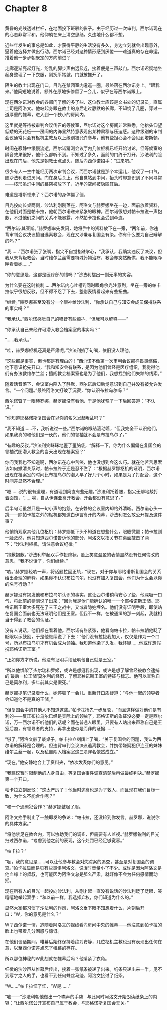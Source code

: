 # Chapter 8

<br>
黄昏的光线透过栏杆，在地面投下斑驳的影子。由于经历过一次审判，西尔诺现在的心态非常平和，他仰躺在床上清空思绪，久违地什么都不想。

近些年发生的事总是如此，才获得平静的生活没有多久，身边立刻就会出现意外，逼着他选择并做出行动。西尔诺已经对这种情形感到厌倦——难道真的存在命运，推着他一步步朝既定的方向前进？

走廊逐渐亮起灯光，纷乱的脚步声由远及近，接着便是三声敲门。西尔诺迟疑地坐起身整理了一下衣服，刚抚平褶皱，门就被推开了。

陌生的教士出现在门口，目光在禁闭室内逡巡一圈，最终落在西尔诺身上。“跟我来。”他简短地说着，额外在原地多停留了一会儿，似乎在等西尔诺跟上。

现在西尔诺对教会的各部门了解的多了些，这位教士应该是文书处的记录员，直属上司是阿洛文。他站起身跟在教士的身后走过静默的长廊，不知绕了几圈，穿过一道厚重的帷幕，进入到一个狭小的房间内。

这里就是等待被审判会议传召的等候室，西尔诺对这个房间非常熟悉，他抬头仰望低矮的天花板——房间的内饰显然特意表现出某种肃穆与压迫感。这种级别的审判会议通常只会有枢机主教及以上级别被允许参与，他有些担心会不会见到塔斯顿。

时间在寂静中缓慢流逝，西尔诺猜测会议厅内几位枢机已经开始讨论，但等候室的隔音效果很好，他什么都听不到。不知过了多久，面前的门终于打开，沙法利的脸出现在门后，他先是朝教士点点头，随后向西尔诺招手：“进来吧。”

很少有人一生中能经历两次审判会议，而西尔诺就是那个幸运儿，他叹了一口气，随沙法利走进房间。门在身后关上，他自觉站到中间，抬头时却意识到了不同寻常——枝形吊灯中间的幕帘被放下了，近半的空间被隐匿其后。

难道是塔斯顿来了？西尔诺的身体僵了僵。

目光投向长桌两侧，沙法利刚刚落座，阿洛文与赫罗娜坐在一边，面前放着资料，在他们对面是帕卡拉，他朝西尔诺递来紧张的眼神。西尔诺很想对帕卡拉说一声抱歉，不过他们之间的关系不能暴露，不然帕卡拉也会受到牵连。

“西尔诺·其亚斯。”赫罗娜率先发问，她将手中的资料放下在一旁，“两年前，你违背审判会议决议擅自逃离教会，现在又涉嫌与复国会有染。你有什么要为自己辩解的吗？”

“我……”西尔诺张了张嘴，指尖不自觉掐进掌心，“我承认，我确实违反了决议，但我从未背叛教会。当时维尔兰丝需要特殊药物治疗，教会却突然断供，我不能眼睁睁看着她……”

“你的意思是，这都是医疗部的错吗？”沙法利摆出一副无辜的笑容。

为什么要在这时挑刺……西尔诺内心吐槽的同时眼角余光注意到，坐在一旁的帕卡拉似乎很想反驳，但不得不忍了下去，整副表情看起来有些扭曲。

“继续。”赫罗娜甚至没有分一个眼神给沙法利，“你承认自己与知安会成员保持联系的事实吗？”

“我承认。”西尔诺感觉自己的嗓音有些颤抖，“但我可以解释——”

“你承认自己未经许可潜入教会档案室的事实吗？”

“……我承认。”

“哇，赫罗娜枢机还真是严肃呢。”沙法利插了句嘴，依旧没人理他。

“这些都是事实，但也都是有理由的！”西尔诺不像第一次审判会议那样畏畏缩缩，他下意识抢先开口，“我和知安会有联系，是因为他们曾经是医疗组织，我觉得他们有办法救维尔兰丝；擅闯教会档案室也是为了他们，我想找到他们失踪的线索。”

随着话音落下，会议室内陷入了静默，西尔诺后知后觉意识到自己并没有被允许发言。“一个问题。”最终阿洛文打破了沉寂，“你认识布拉乌尔吗？”

西尔诺瞥了一眼赫罗娜，赫罗娜没有看他，于是他犹豫了一下后回答道：“不认识。”

“你知道耶格诺斯复国会在以你的名义发起叛乱吗？”

“我不知道……不，我听说过一些。”西尔诺的喉结滚动着，“但我完全不认识他们，如果我真的和他们是一伙的，他们的领袖就不会是布拉乌尔了。”

“有趣的反驳。”沙法利笑眯眯地歪了歪脑袋，“解释一下，你为什么偏偏在复国会的领袖试图潜入教会的当天出现在档案室？”

你问我我也不知道啊，西尔诺在心中苦笑，他也没想到会这么巧。就在他苦苦思索该如何撇清关系时，帕卡拉终于还是忍不住了：“根据赫罗娜枢机的证明，西尔诺出现在档案室的时间比布拉乌尔的潜入早了好几个小时，如果是为了打配合，这个时间差显然不合理。”

“嗯……说的很有道理，有道理到简直有些无趣。”沙法利托着腮，指尖无聊地敲打着面颊，“……唉，自从伊连亚离开教会，开会都没有意思了。”

后半句话虽然只是一句小声的抱怨，在安静的会议室内却格外清晰。西尔诺心头一跳——除帕卡拉之外的枢机都知道白伊言离开的内幕，沙法利怎么敢公开提及这件事？

他悄悄观察其他几位枢机：赫罗娜低下头不知道在想些什么，眼睫微颤；帕卡拉则一脸茫然，他只知道西尔诺告诉他的部分。阿洛文以指关节在桌面敲击了两下：“沙法利枢机，请注意会议纪律。”

“抱歉抱歉。”沙法利举起双手作投降状，脸上笑意盈盈的表情显然没有任何悔改的意思，“我不说话了，你们继续。”

“咳。”赫罗娜轻咳一声，将话题拉回正轨，“现在，对于你与耶格诺斯复国会的关系给出合理的解释。如果你不认识布拉乌尔，也没有加入复国会，他们为什么会以你的名号行动？”

赫罗娜没有揭发他和布拉乌尔认识的事实，这让西尔诺稍稍安心了些，他深吸一口气，将此前的猜测说了出来：“因为我是他们能确认的唯一一个耶格诺斯王储。耶格诺斯王室大多死在了三王之战中，又或者隐姓埋名。他们没有证明手段，即使站在复国会面前也无法证明他们是王室。但我不一样，在被通缉的那一刻起，我就相当于得到了教会的认证。”

没有人说话，他们都在看着他。西尔诺有些紧张，他看向帕卡拉，帕卡拉朝他眨了眨眼以示鼓励，于是他继续说了下去：“他们没有拉拢我加入，仅仅是作为一个口号，所以布拉乌尔才有机会成为领袖。我知道他染了头发，我怀疑……他或许想假扮耶格诺斯王室。”

“正如你方才所说，他没有证明手段证明他自己就是王室。”

“所以他绑架了杰尔瑞和罗姬，或许是想逼我出现，或许是想了解曾经被教会逮捕的‘最后一位王储’莫尔利的经历，了解耶格诺斯王室的特征与标志。他可以宣称自己是莫尔利，多年前其实是假死。”

赫罗娜提笔记录着什么，她停顿了一会儿，重新开口质疑道：“与他一起的领导者会知道他不是真的王储。”

“但复国会中的其他人不知道这些。”帕卡拉抢先一步反驳，“而且这样做对他们是有利的——反正布拉乌尔已经是实际上的领袖了，耶格诺斯的象征没必要一定是西尔诺，万一西尔诺不听他们的话呢？而在普通人眼里，只要有人站出来声称自己是王室后裔，有领导者的支持，再拿出些似是而非的证据……”

“够了。”阿洛文敲了敲桌子，帕卡拉立刻闭上了嘴，“关于复国会的问题，我认为西尔诺的解释是合理的。但违背审判会议决议逃离教会，并携带嫌疑犯伊连亚的妹妹维尔兰丝一起，以及私自闯入档案室这三项罪名依然成立。”

“现在，”他安静地合上了资料夹，“依次发表你们的意见。”

“我建议暂时限制他的人身自由，等复国会事件调查清楚后再做最终判决。”赫罗娜第一个开口。

帕卡拉立刻反驳：“这太严厉了！他当时逃离也是为了救人，而且现在我们目标一致，为什么不能合作呢？”

“和一个通缉犯合作？”赫罗娜皱起了眉。

阿洛文抬手制止了一触即发的争论：“帕卡拉，还没轮到你发言。赫罗娜，说说你的具体方案。”

“将他禁足在教会内，可以协助我们的调查，但需要有人监视。”赫罗娜锐利的目光扫过西尔诺，“考虑到他之前的表现，这个处罚已经足够宽容。”

“帕卡拉？”

“呃，我的意见是……可以让他参与教会对失踪案的追查，甚至是对复国会的调查。”帕卡拉显而易见有些畏惧阿洛文，说话时音量小了不少。或许是因为阿洛文是他血缘上的叔叔，也可能因为阿洛文总是那么严肃，就好像不会为任何感情而动摇。

现在所有人的目光一起投向沙法利，从刚才起一直没有说话的沙法利眨了眨眼，笑嘻嘻地举起双手：“和以前一样，我选择弃权，你们知道为什么的。”

显然大家都习惯了沙法利的作风，阿洛文垂下眼不知想着什么，片刻后开口：“W，你的意见是什么？”

W？西尔诺一愣，追随着阿洛文的视线看向房间中央的帷幕——他注意到帕卡拉的脸上也带着几分困惑与惊讶。

在他们谈话期间，帷幕后始终保持着绝对安静，几位枢机主教也没有表现出任何在意，以至西尔诺差点忘了帷幕的存在。

所以那位神秘的W此刻就在帷幕后吗？他攥紧了衣角。

细微的沙沙声从帷幕后传出，接着一张纸条被递了出来。纸条只递出来一半，见不到写字之人的手，也看不到任何蛛丝马迹。阿洛文接过了纸条。

“W……”帕卡拉怔了怔，“W是……”

“嘘——”沙法利朝他做出一个噤声的手势，与此同时阿洛文开始朗读纸条上的内容：“让西尔诺公开宣布自己属于教会，与耶格诺斯复国会无关。”
